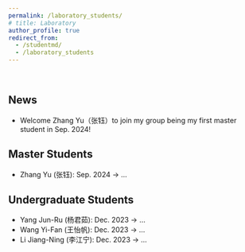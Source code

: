 ```yaml
---
permalink: /laboratory_students/
# title: Laboratory
author_profile: true
redirect_from: 
  - /studentmd/
  - /laboratory_students
---
```

<br />

News
--------
* Welcome Zhang Yu（张钰）to join my group being my first master student in Sep. 2024!


Master Students
--------
* Zhang Yu (张钰): Sep. 2024 -> …

Undergraduate Students
--------
* Yang Jun-Ru (杨君茹): Dec. 2023 -> …
* Wang Yi-Fan (王怡帆): Dec. 2023 -> …
* Li Jiang-Ning (李江宁): Dec. 2023 -> …

